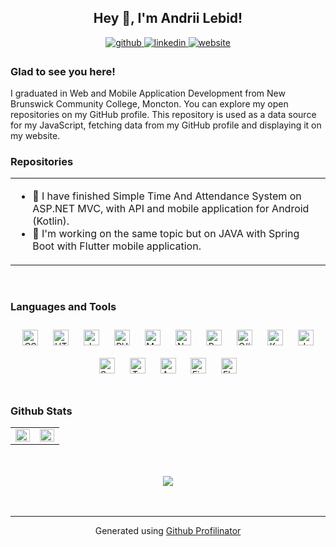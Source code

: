 <h2 align="center">Hey 👋, I'm Andrii Lebid!</h2>
  

<div class="media" align="center">
<a href="https://github.com/AndriiLebid" target="_blank">
<img src=https://img.shields.io/badge/github-%2324292e.svg?&style=for-the-badge&logo=github&logoColor=white alt=github style="margin-bottom: 5px;" />
</a>
<a href="https://linkedin.com/in/andrii-lebid" target="_blank">
<img src=https://img.shields.io/badge/linkedin-%231E77B5.svg?&style=for-the-badge&logo=linkedin&logoColor=white alt=linkedin style="margin-bottom: 5px;" />
</a>  
<a href="https://lebid.ca" target="_blank">
    <img src="https://img.shields.io/badge/website-%23000000.svg?&style=for-the-badge&logo=internet-explorer&logoColor=white" alt="website" style="margin-bottom: 5px;" />
</a>
</div>  
  


<div class="info">
<h3>Glad to see you here!</h3> 
<p>I graduated in Web and Mobile Application Development from New Brunswick Community College, Moncton. 
You can explore my open repositories on my GitHub profile.
This repository is used as a data source for my JavaScript, fetching data from my GitHub profile and displaying it on my website.</p>
</div> 

<div class="repo">
<h3>Repositories</h3>  
<table><tr><td valign="top" width="100%">

<ul>
  <li>🌱 I have finished Simple Time And Attendance System on ASP.NET MVC, with API and mobile application for Android (Kotlin).</li>
  <li>🔭 I'm working on the same topic but on JAVA with Spring Boot with Flutter mobile application. </li> 
</ul>

</td></tr></table>  
</div>
<br/>  

<div class="tools">
<h3>Languages and Tools</h3>
<div class="tools-icons" align="center">  
<a href="https://www.w3schools.com/css/" target="_blank"><img style="margin: 10px" src="https://profilinator.rishav.dev/skills-assets/css3-original-wordmark.svg" alt="CSS3" height="25" /></a>  
<a href="https://en.wikipedia.org/wiki/HTML5" target="_blank"><img style="margin: 10px" src="https://profilinator.rishav.dev/skills-assets/html5-original-wordmark.svg" alt="HTML5" height="25" /></a>  
<a href="https://www.javascript.com/" target="_blank"><img style="margin: 10px" src="https://profilinator.rishav.dev/skills-assets/javascript-original.svg" alt="JavaScript" height="25" /></a>  
<a href="https://www.php.net/" target="_blank"><img style="margin: 10px" src="https://profilinator.rishav.dev/skills-assets/php-original.svg" alt="PHP" height="25" /></a>  
<a href="https://www.mysql.com/" target="_blank"><img style="margin: 10px" src="https://profilinator.rishav.dev/skills-assets/mysql-original-wordmark.svg" alt="MySQL" height="25" /></a>  
<a href="https://nodejs.org/" target="_blank"><img style="margin: 10px" src="https://profilinator.rishav.dev/skills-assets/nodejs-original-wordmark.svg" alt="Node.js" height="25" /></a>  
<a href="https://getbootstrap.com/docs/3.4/javascript/" target="_blank"><img style="margin: 10px" src="https://profilinator.rishav.dev/skills-assets/bootstrap-plain.svg" alt="Bootstrap" height="25" /></a>  
<a href="https://docs.microsoft.com/en-us/dotnet/csharp/" target="_blank"><img style="margin: 10px" src="https://profilinator.rishav.dev/skills-assets/csharp-original.svg" alt="C#" height="25" /></a>  
<a href="https://kotlinlang.org/" target="_blank"><img style="margin: 10px" src="https://profilinator.rishav.dev/skills-assets/kotlinlang-icon.svg" alt="Kotlin" height="25" /></a>  
<a href="https://www.java.com/" target="_blank"><img style="margin: 10px" src="https://profilinator.rishav.dev/skills-assets/java-original-wordmark.svg" alt="Java" height="25" /></a>  
<a href="https://developer.apple.com/swift/" target="_blank"><img style="margin: 10px" src="https://profilinator.rishav.dev/skills-assets/swift-original-wordmark.svg" alt="Swift" height="25" /></a>  
<a href="https://www.typescriptlang.org/" target="_blank"><img style="margin: 10px" src="https://profilinator.rishav.dev/skills-assets/typescript-original.svg" alt="TypeScript" height="25" /></a>  
<a href="https://angular.io/" target="_blank"><img style="margin: 10px" src="https://profilinator.rishav.dev/skills-assets/angularjs-original.svg" alt="Angular" height="25" /></a>  
<a href="https://www.figma.com/" target="_blank"><img style="margin: 10px" src="https://profilinator.rishav.dev/skills-assets/figma-icon.svg" alt="Figma" height="25" /></a>  
<a href="https://flutter.dev/" target="_blank"><img style="margin: 10px" src="https://profilinator.rishav.dev/skills-assets/flutterio-icon.svg" alt="Flutter" height="25" /></a>  
</div>
</div>

<br/>  

<div class="counter">
<h3>Github Stats</h3>

<table><tr><td valign="top" width="50%">

<img src="https://github-readme-stats.vercel.app/api?username=AndriiLebid&show_icons=true&count_private=true&hide_border=true" align="left" style="width: 100%" />

</td><td valign="top" width="50%">

<img src="https://github-readme-stats.vercel.app/api/top-langs/?username=AndriiLebid&hide_border=true&layout=compact" align="left" style="width: 100%" />

</td></tr></table>  
</div>
<br/>  

  

<br/>  

<div class="counter" align="center">
<img src="https://komarev.com/ghpvc/?username=AndriiLebid&&style=flat-square" align="center" />
</div>  
  

<br/>  


<br />

----
<div class="authlink" align="center">Generated using <a href="https://profilinator.rishav.dev/" target="_blank">Github Profilinator</a></div>
